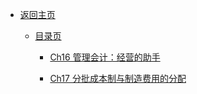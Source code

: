 - [返回主页](README)

  - [目录页](威廉姆斯管理会计/README)

    - [Ch16 管理会计：经营的助手](威廉姆斯管理会计/Ch16_管理会计：经营的助手.md)

    - [Ch17 分批成本制与制造费用的分配](威廉姆斯管理会计/Ch17_分批成本制与制造费用的分配.md)

